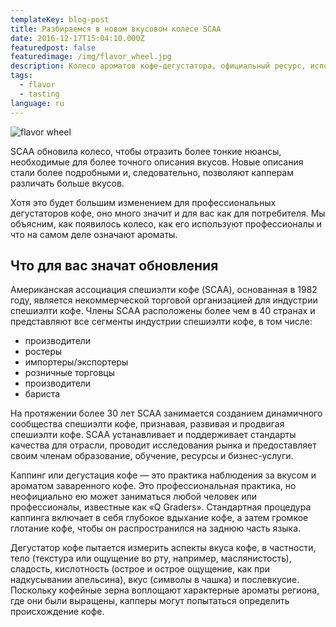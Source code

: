 ```yaml
---
templateKey: blog-post
title: Разбираемся в новом вкусовом колесе SCAA
date: 2016-12-17T15:04:10.000Z
featuredpost: false
featuredimage: /img/flavor_wheel.jpg
description: Колесо ароматов кофе-дегустатора, официальный ресурс, используемый дегустаторами кофе, был впервые пересмотрен в этом году.
tags:
  - flavor
  - tasting
language: ru
---
```


![flavor wheel](/img/flavor_wheel.jpg)

SCAA обновила колесо, чтобы отразить более тонкие нюансы, необходимые для более точного описания вкусов. Новые описания стали более подробными и, следовательно, позволяют капперам различать больше вкусов.

Хотя это будет большим изменением для профессиональных дегустаторов кофе, оно много значит и для вас как для потребителя. Мы объясним, как появилось колесо, как его используют профессионалы и что на самом деле означают ароматы.

## Что для вас значат обновления

Американская ассоциация спешиэлти кофе (SCAA), основанная в 1982 году, является некоммерческой торговой организацией для индустрии спешиэлти кофе. Члены SCAA расположены более чем в 40 странах и представляют все сегменты индустрии спешиэлти кофе, в том числе:

- производители
- ростеры
- импортеры/экспортеры
- розничные торговцы
- производители
- бариста

На протяжении более 30 лет SCAA занимается созданием динамичного сообщества спешиэлти кофе, признавая, развивая и продвигая спешиэлти кофе. SCAA устанавливает и поддерживает стандарты качества для отрасли, проводит исследования рынка и предоставляет своим членам образование, обучение, ресурсы и бизнес-услуги.

Каппинг или дегустация кофе — это практика наблюдения за вкусом и ароматом заваренного кофе. Это профессиональная практика, но неофициально ею может заниматься любой человек или профессионалы, известные как «Q Graders». Стандартная процедура каппинга включает в себя глубокое вдыхание кофе, а затем громкое глотание кофе, чтобы он распространился на заднюю часть языка.

Дегустатор кофе пытается измерить аспекты вкуса кофе, в частности, тело (текстура или ощущение во рту, например, маслянистость), сладость, кислотность (острое и острое ощущение, как при надкусывании апельсина), вкус (символы в чашка) и послевкусие. Поскольку кофейные зерна воплощают характерные ароматы региона, где они были выращены, капперы могут попытаться определить происхождение кофе.
